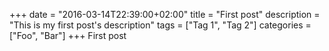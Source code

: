 +++
date = "2016-03-14T22:39:00+02:00"
title = "First post"
description = "This is my first post's description"
tags = ["Tag 1", "Tag 2"]
categories = ["Foo", "Bar"]
+++
First post
